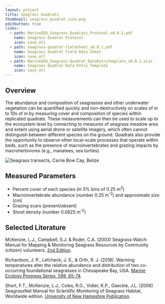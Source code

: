 ```yaml
---
layout: project
title: Seagrass Quadrats
thumbnail: seagrass_quadrat_icon.png
editbutton: true
links:
  - path: MarineGEO_Seagrass_Quadrats_Protocol_v0.0.1.pdf
    name: Seagrass Quadrat Protocol
    icon: save_alt
  - path: seagrass-quadrat-fieldsheet_v0.0.1.pdf
    name: Seagrass Quadrat Field Data Sheet
    icon: save_alt
  - path: MarineGEO_Seagrass-Quadrat_DataEntryTemplate_v0.0.1.xlsx
    name: Seagrass Quadrat Data Entry Template
    icon: save_alt
---
```


## Overview
The abundance and composition of seagrasses and other underwater vegetation can be quantified quickly and non-destructively on scales of m to 10s of m by measuring cover and composition of species within replicated quadrats. These measurements can then be used to scale up to the ecosystem level by connecting to measures of seagrass meadow area and extent using aerial drone or satellite imagery, which often cannot distinguish between different species on the ground. Quadrats also provide the opportunity to observe other local-scale processes that operate within beds, such as the presence of macroinvertebrates and grazing impacts by macroherbivores (e.g., manatees, sea turtles).

![Seagrass transects, Carrie Bow Cay, Belize]({{site.baseurl}}/assets/modules/seagrass-quadrats/seagrass_quadrats_landing_page.jpg)

## Measured Parameters
  - Percent cover of each species (in 5% bins of 0.25 m<sup>2</sup>)
  - Macroinvertebrate abundance (number 0.25 m<sup>-2</sup>) and approximate size (cm)
  - Grazing scars (present/absent)
  - Shoot density (number 0.0625 m<sup>-2</sup>)


## Selected Literature
McKenzie, L.J., Campbell, S.J. & Roder, C.A. (2003) Seagrass-Watch: Manual for Mapping & Monitoring Seagrass Resources by Community (citizen) volunteers. [2nd Edition](http://www.seagrasswatch.org/Methods/Manuals/SeagrassWatch_monitoring_guidelines_2ndEdition.pdf).

Richardson, J. P., Lefcheck, J. S., & Orth, R. J. (2018). Warming temperatures alter the relative abundance and distribution of two co-occurring foundational seagrasses in Chesapeake Bay, USA. [Marine Ecology Progress Series, 599, 65-74](http://www.seagrassnet.org/sites/default/files/SeagrassNet_Manual_2006_Worldwide.pdf).

Short,  F.T.,  McKenzie,  L.J.,  Coles,  R.G.,  Vidler,  K.P., Gaeckle,  J.L.  (2006) SeagrassNet   Manual   for   Scientific   Monitoring   of   Seagrass   Habitat,  Worldwide edition. [University of New Hampshire Publication](http://www.seagrassnet.org/sites/default/files/SeagrassNet_Manual_2006_Worldwide.pdf).
